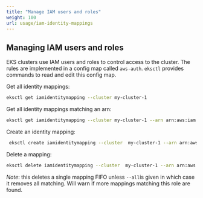 ```yaml
---
title: "Manage IAM users and roles"
weight: 100
url: usage/iam-identity-mappings
---
```


## Managing IAM users and roles

EKS clusters use IAM users and roles to control access to the cluster. The rules are implemented in a config map
called `aws-auth`. `eksctl` provides commands to read and edit this config map.

Get all identity mappings:

```bash
eksctl get iamidentitymapping --cluster my-cluster-1
```

Get all identity mappings matching an arn:

```bash
eksctl get iamidentitymapping --cluster my-cluster-1 --arn arn:aws:iam::123456:role/testing-role
```

Create an identity mapping:

```bash
 eksctl create iamidentitymapping --cluster  my-cluster-1 --arn arn:aws:iam::123456:role/testing --group system:masters --username admin
```

Delete a mapping:

```bash
eksctl delete iamidentitymapping --cluster  my-cluster-1 --arn arn:aws:iam::123456:role/testing
```

_Note_: this deletes a single mapping FIFO unless `--all`is given in which case it removes all matching. Will warn if
more mappings matching this role are found.
